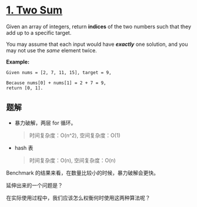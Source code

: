 # [1. Two Sum](https://leetcode.com/problems/two-sum/)

Given an array of integers, return **indices** of the two numbers such that they add up to a specific target.

You may assume that each input would have **_exactly_** one solution, and you may not use the _same_ element twice.

**Example:**

```
Given nums = [2, 7, 11, 15], target = 9,

Because nums[0] + nums[1] = 2 + 7 = 9,
return [0, 1].
```

## 题解

- 暴力破解，两层 for 循环。
    >时间复杂度：O(n^2), 空间复杂度：O(1)
- hash 表
    >时间复杂度：O(n), 空间复杂度：O(n)
    
Benchmark 的结果来看，在数量比较小的时候，暴力破解会更快。

延伸出来的一个问题是？

在实际使用过程中，我们应该怎么权衡何时使用这两种算法呢？
